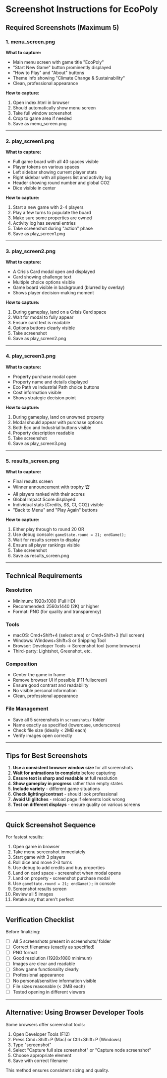 # Screenshot Instructions for EcoPoly

## Required Screenshots (Maximum 5)

### 1. menu_screen.png
**What to capture:**
- Main menu screen with game title "EcoPoly"
- "Start New Game" button prominently displayed
- "How to Play" and "About" buttons
- Theme info showing "Climate Change & Sustainability"
- Clean, professional appearance

**How to capture:**
1. Open index.html in browser
2. Should automatically show menu screen
3. Take full window screenshot
4. Crop to game area if needed
5. Save as menu_screen.png

---

### 2. play_screen1.png
**What to capture:**
- Full game board with all 40 spaces visible
- Player tokens on various spaces
- Left sidebar showing current player stats
- Right sidebar with all players list and activity log
- Header showing round number and global CO2
- Dice visible in center

**How to capture:**
1. Start a new game with 2-4 players
2. Play a few turns to populate the board
3. Make sure some properties are owned
4. Activity log has several entries
5. Take screenshot during "action" phase
6. Save as play_screen1.png

---

### 3. play_screen2.png
**What to capture:**
- A Crisis Card modal open and displayed
- Card showing challenge text
- Multiple choice options visible
- Game board visible in background (blurred by overlay)
- Shows player decision-making moment

**How to capture:**
1. During gameplay, land on a Crisis Card space
2. Wait for modal to fully appear
3. Ensure card text is readable
4. Options buttons clearly visible
5. Take screenshot
6. Save as play_screen2.png

---

### 4. play_screen3.png
**What to capture:**
- Property purchase modal open
- Property name and details displayed
- Eco Path vs Industrial Path choice buttons
- Cost information visible
- Shows strategic decision point

**How to capture:**
1. During gameplay, land on unowned property
2. Modal should appear with purchase options
3. Both Eco and Industrial buttons visible
4. Property description readable
5. Take screenshot
6. Save as play_screen3.png

---

### 5. results_screen.png
**What to capture:**
- Final results screen
- Winner announcement with trophy 🏆
- All players ranked with their scores
- Global Impact Score displayed
- Individual stats (Credits, SS, CI, CO2) visible
- "Back to Menu" and "Play Again" buttons

**How to capture:**
1. Either play through to round 20 OR
2. Use debug console: `gameState.round = 21; endGame();`
3. Wait for results screen to display
4. Ensure all player rankings visible
5. Take screenshot
6. Save as results_screen.png

---

## Technical Requirements

### Resolution
- Minimum: 1920x1080 (Full HD)
- Recommended: 2560x1440 (2K) or higher
- Format: PNG (for quality and transparency)

### Tools
- macOS: Cmd+Shift+4 (select area) or Cmd+Shift+3 (full screen)
- Windows: Windows+Shift+S or Snipping Tool
- Browser: Developer Tools → Screenshot tool (some browsers)
- Third-party: Lightshot, Greenshot, etc.

### Composition
- Center the game in frame
- Remove browser UI if possible (F11 fullscreen)
- Ensure good contrast and readability
- No visible personal information
- Clean, professional appearance

### File Management
- Save all 5 screenshots in `screenshots/` folder
- Name exactly as specified (lowercase, underscores)
- Check file size (ideally < 2MB each)
- Verify images open correctly

---

## Tips for Best Screenshots

1. **Use a consistent browser window size** for all screenshots
2. **Wait for animations to complete** before capturing
3. **Ensure text is sharp and readable** at full resolution
4. **Show gameplay in progress** rather than empty states
5. **Include variety** - different game situations
6. **Check lighting/contrast** - should look professional
7. **Avoid UI glitches** - reload page if elements look wrong
8. **Test on different displays** - ensure quality on various screens

---

## Quick Screenshot Sequence

For fastest results:
1. Open game in browser
2. Take menu screenshot immediately
3. Start game with 3 players
4. Roll dice and move 2-3 turns
5. Use debug to add credits and buy properties
6. Land on card space - screenshot when modal opens
7. Land on property - screenshot purchase modal
8. Use `gameState.round = 21; endGame();` in console
9. Screenshot results screen
10. Review all 5 images
11. Retake any that aren't perfect

---

## Verification Checklist

Before finalizing:
- [ ] All 5 screenshots present in screenshots/ folder
- [ ] Correct filenames (exactly as specified)
- [ ] PNG format
- [ ] Good resolution (1920x1080 minimum)
- [ ] Images are clear and readable
- [ ] Show game functionality clearly
- [ ] Professional appearance
- [ ] No personal/sensitive information visible
- [ ] File sizes reasonable (< 2MB each)
- [ ] Tested opening in different viewers

---

## Alternative: Using Browser Developer Tools

Some browsers offer screenshot tools:
1. Open Developer Tools (F12)
2. Press Cmd+Shift+P (Mac) or Ctrl+Shift+P (Windows)
3. Type "screenshot"
4. Select "Capture full size screenshot" or "Capture node screenshot"
5. Choose appropriate element
6. Save with correct filename

This method ensures consistent sizing and quality.
